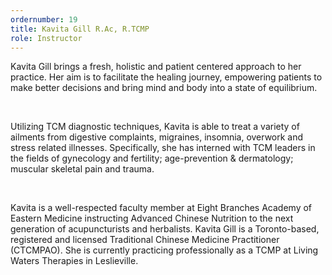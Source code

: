 ```yaml
---
ordernumber: 19
title: Kavita Gill R.Ac, R.TCMP
role: Instructor
---
```

Kavita Gill brings a fresh, holistic and patient centered approach to her practice. Her aim is to facilitate the healing journey, empowering patients to make better decisions and bring mind and body into a state of equilibrium.

​

Utilizing TCM diagnostic techniques, Kavita is able to treat a variety of ailments from digestive complaints, migraines, insomnia, overwork and stress related illnesses. Specifically, she has interned with TCM leaders in the fields of gynecology and fertility; age-prevention & dermatology; muscular skeletal pain and trauma.

​

Kavita is a well-respected faculty member at Eight Branches Academy of Eastern Medicine instructing Advanced Chinese Nutrition to the next generation of acupuncturists and herbalists. Kavita Gill is a Toronto-based, registered and licensed Traditional Chinese Medicine Practitioner (CTCMPAO). She is currently practicing professionally as a TCMP at Living Waters Therapies in Leslieville.